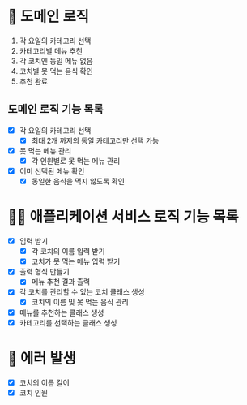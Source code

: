 # 🚀 도메인 로직

1. 각 요일의 카테고리 선택
2. 카테고리별 메뉴 추천
3. 각 코치엔 동일 메뉴 없음
4. 코치별 못 먹는 음식 확인
5. 추천 완료

## 도메인 로직 기능 목록

- [x] 각 요일의 카테고리 선택
  - [x] 최대 2개 까지의 동일 카테고리만 선택 가능
- [x] 못 먹는 메뉴 관리
  - [x] 각 인원별로 못 먹는 메뉴 관리
- [x] 이미 선택된 메뉴 확인
  - [x] 동일한 음식을 먹지 않도록 확인

# 🧑‍💻 애플리케이션 서비스 로직 기능 목록

- [x] 입력 받기
  - [x] 각 코치의 이름 입력 받기
  - [x] 코치가 못 먹는 메뉴 입력 받기
- [x] 출력 형식 만들기
  - [x] 메뉴 추천 결과 출력
- [x] 각 코치를 관리할 수 있는 코치 클래스 생성
  - [x] 코치의 이름 및 못 먹는 음식 관리
- [x] 메뉴를 추천하는 클래스 생성
- [x] 카테고리를 선택하는 클래스 생성

# 🚫 에러 발생

- [x] 코치의 이름 길이
- [x] 코치 인원

